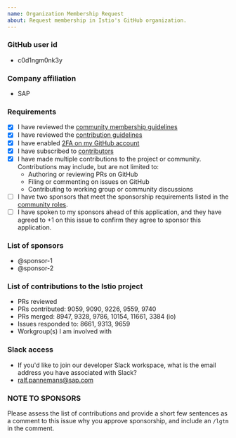 ```yaml
---
name: Organization Membership Request
about: Request membership in Istio's GitHub organization.
---
```


### GitHub user id
- c0d1ngm0nk3y

### Company affiliation
- SAP

### Requirements
- [X] I have reviewed the [community membership guidelines](https://github.com/istio/community/blob/master/ROLES.md#member)
- [X] I have reviewed the [contribution guidelines](https://github.com/istio/community/blob/master/CONTRIBUTING.md)
- [X] I have enabled [2FA on my GitHub account](https://github.com/settings/security)
- [X] I have subscribed to [contributors](https://discuss.istio.io/c/contributors)
- [X] I have made multiple contributions to the project or community. Contributions may include, but are not limited to:
    - Authoring or reviewing PRs on GitHub
    - Filing or commenting on issues on GitHub
    - Contributing to working group or community discussions
- [ ] I have two sponsors that meet the sponsorship requirements listed in the [community roles](https://github.com/istio/community/blob/master/ROLES.md#sponsor).
- [ ] I have spoken to my sponsors ahead of this application, and they have agreed to +1 on this issue to confirm they agree to sponsor this application.

### List of sponsors
- @sponsor-1
- @sponsor-2

### List of contributions to the Istio project
- PRs reviewed
- PRs contributed: 9059, 9090, 9226, 9559, 9740
- PRs merged: 8947, 9328, 9786, 10154, 11661, 3384 (io)
- Issues responded to: 8661, 9313, 9659
- Workgroup(s) I am involved with

### Slack access
- If you'd like to join our developer Slack workspace, what is the email address you have associated with Slack?
- ralf.pannemans@sap.com

### **NOTE TO SPONSORS**

Please assess the list of contributions and provide a short few sentences as a comment to this issue why you approve
sponsorship, and include an `/lgtm` in the comment.

